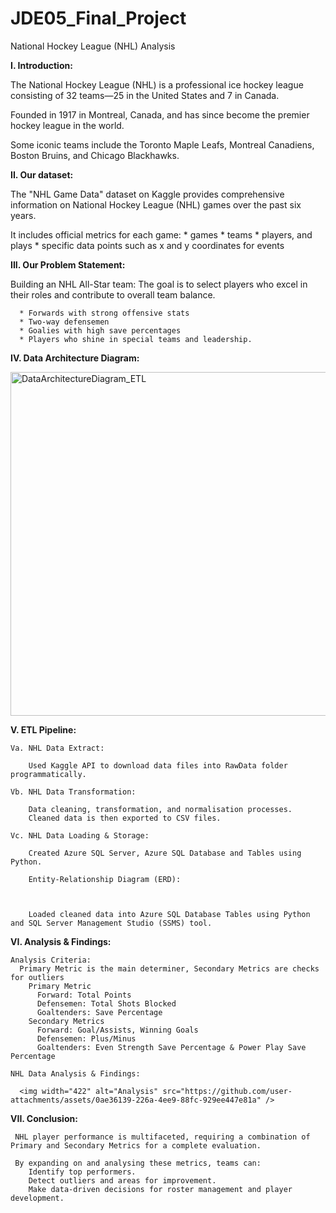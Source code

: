 # JDE05_Final_Project
National Hockey League (NHL) Analysis

**I. Introduction:**

  The National Hockey League (NHL) is a professional ice hockey league consisting of 32 teams—25 in the United States and 7 in Canada. 

  Founded in 1917 in Montreal, Canada, and has since become the premier hockey league in the world. 

  Some iconic teams include the Toronto Maple Leafs, Montreal Canadiens, Boston Bruins, and Chicago Blackhawks.

**II. Our dataset:**

  The "NHL Game Data" dataset on Kaggle provides comprehensive information on National Hockey League (NHL) games over the past six years.

  It includes official metrics for each game: 
    * games
    * teams
    * players, and plays
    * specific data points such as x and y coordinates for events

**III. Our Problem Statement:**

  Building an NHL All-Star team:
    The goal is to select players who excel in their roles and contribute to overall team balance. 

      * Forwards with strong offensive stats
      * Two-way defensemen
      * Goalies with high save percentages
      * Players who shine in special teams and leadership.

**IV. Data Architecture Diagram:**
  
<img width="550" alt="DataArchitectureDiagram_ETL" src="https://github.com/user-attachments/assets/7e9ae6e7-3a11-4331-8931-ade1b7742af1" />

**V. ETL Pipeline:**

    Va. NHL Data Extract:

        Used Kaggle API to download data files into RawData folder programmatically.

    Vb. NHL Data Transformation:

        Data cleaning, transformation, and normalisation processes.
        Cleaned data is then exported to CSV files.

    Vc. NHL Data Loading & Storage:

        Created Azure SQL Server, Azure SQL Database and Tables using Python.

        Entity-Relationship Diagram (ERD):

        

        Loaded cleaned data into Azure SQL Database Tables using Python and SQL Server Management Studio (SSMS) tool.

**VI. Analysis & Findings:**

    Analysis Criteria:
      Primary Metric is the main determiner, Secondary Metrics are checks for outliers
        Primary Metric
          Forward: Total Points
          Defensemen: Total Shots Blocked
          Goaltenders: Save Percentage
        Secondary Metrics
          Forward: Goal/Assists, Winning Goals
          Defensemen: Plus/Minus
          Goaltenders: Even Strength Save Percentage & Power Play Save Percentage
          
    NHL Data Analysis & Findings:

      <img width="422" alt="Analysis" src="https://github.com/user-attachments/assets/0ae36139-226a-4ee9-88fc-929ee447e81a" />


**VII. Conclusion:**

     NHL player performance is multifaceted, requiring a combination of Primary and Secondary Metrics for a complete evaluation.

     By expanding on and analysing these metrics, teams can:
        Identify top performers.
        Detect outliers and areas for improvement.
        Make data-driven decisions for roster management and player development.

